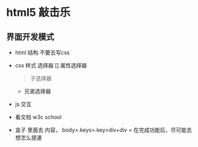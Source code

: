 # html5 敲击乐

## 界面开发模式
- html 结构
    不要去写css
- css 样式
    选择器
    [] 属性选择器
    > 子选择器
    + 兄弟选择器
- js  交互

- 看文档 w3c school
- 盒子
    里面去 内容，
    body>.keys>.key>div+div
= 在完成功能后，尽可能去想怎么提速